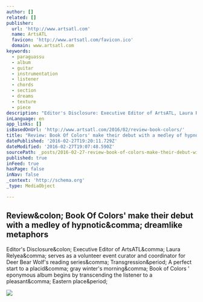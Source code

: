 ```yaml
---
author: []
related: []
publisher:
  url: 'http://www.artsatl.com'
  name: ArtsATL
  favicon: 'http://www.artsatl.com/favicon.ico'
  domain: www.artsatl.com
keywords:
  - paraguassu
  - album
  - guitar
  - instrumentation
  - listener
  - chords
  - section
  - dreams
  - texture
  - piece
description: "Editor's Disclosure: Executive Editor of ArtsATL, Laura Relyea, serves as a volunteer event curator and coordinator for Deer Bear Wolf's reading series, Transgression. A perfect start to a placid, gray winter's morning, Book of Colors ' eponymous album begins by transcending the listener to a pleasant, Eastern place."
inLanguage: en
app_links: []
isBasedOnUrl: 'http://www.artsatl.com/2016/02/review-book-colors/'
title: "Review: Book Of Colors' make their debut with a medley of hypnotic, dreamlike metaphors"
datePublished: '2016-02-27T19:20:11.729Z'
dateModified: '2016-02-27T19:07:48.590Z'
sourcePath: _posts/2016-02-27-review-book-of-colors-make-their-debut-with-a-medley-of-hy.md
published: true
inFeed: true
hasPage: false
inNav: false
_context: 'http://schema.org'
_type: MediaObject

---
```

<article style=""><h1>Review&amp;colon; Book Of Colors' make their debut with a medley of hypnotic&amp;comma; dreamlike metaphors</h1><p>Editor's Disclosure&amp;colon; Executive Editor of ArtsATL&amp;comma; Laura Relyea&amp;comma; serves as a volunteer event curator and coordinator for Deer Bear Wolf's reading series&amp;comma; Transgression&amp;period; A perfect start to a placid&amp;comma; gray winter's morning&amp;comma; Book of Colors ' eponymous album begins by transcending the listener to a pleasant&amp;comma; Eastern place&amp;period;</p><img src="http://www.artsatl.com/wp-content/uploads/2016/02/static1.squarespace.jpg" /></article>